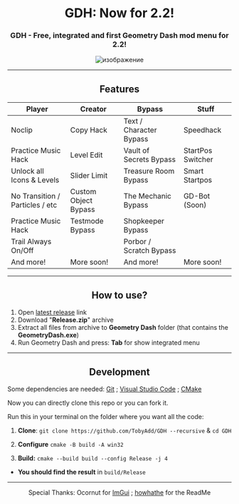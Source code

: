 <div align="center">

  # GDH: Now for 2.2!
  ### GDH - Free, integrated and first Geometry Dash mod menu for 2.2!
  ![изображение](https://github.com/TobyAdd/GDH/assets/66429886/79a25fe6-4dce-4d93-8dff-c35b047042e0)
</div>

---

<div align="center">
  <h2>Features</h2>

| Player                           | Creator               | Bypass                   | Stuff              |
| -------------------------------- | --------------------- | ------------------------ | ------------------ |
| Noclip                           | Copy Hack             | Text / Character Bypass  | Speedhack          |
| Practice Music Hack              | Level Edit            | Vault of Secrets Bypass  | StartPos Switcher  |
| Unlock all Icons & Levels        | Slider Limit          | Treasure Room Bypass     | Smart Startpos     |
| No Transition / Particles / etc  | Custom Object Bypass  | The Mechanic Bypass      | GD-Bot (Soon)      |
| Practice Music Hack              | Testmode Bypass       | Shopkeeper Bypass        |
| Trail Always On/Off              |                       | Porbor / Scratch Bypass  |
| And more!                        | More soon!            | And more!                | More soon!         |

</div>

---

<h2 align="center">How to use?</h2>

1. Open [latest release](https://github.com/TobyAdd/GDH/releases/latest) link
2. Download "**Release.zip**" archive
3. Extract all files from archive to **Geometry Dash** folder (that contains the **GeometryDash.exe**)
4. Run Geometry Dash and press: **Tab** for show integrated menu

---

<h2 align="center">Development</h2>

<p> Some dependencies are needed: <a href="https://git-scm.com/">Git</a> ; <a href="https://code.visualstudio.com/">Visual Studio Code</a> ; <a href="https://cmake.org/">CMake</a> </p>

Now you can directly clone this repo or you can fork it.

Run this in your terminal on the folder where you want all the code:

1. **Clone**: `git clone https://github.com/TobyAdd/GDH --recursive` & `cd GDH`

3. **Configure** `cmake -B build -A win32`

5. **Build:** `cmake --build build --config Release -j 4`

- **You should find the result** in `build/Release`

---

<p align="center"> Special Thanks: Ocornut for <a href="https://github.com/ocornut/imgui">ImGui</a> ; <a href="https://github.com/howhathe">howhathe</a> for the ReadMe </p>
